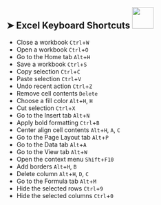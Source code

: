 ## ➤ Excel Keyboard Shortcuts   <img src="https://media.giphy.com/media/WUlplcMpOCEmTGBtBW/giphy.gif" width="50">
* Close a workbook ```Ctrl```+```W```
* Open a workbook ```Ctrl```+```O```
* Go to the Home tab ```Alt```+```H```
* Save a workbook ```Ctrl```+```S```
* Copy selection ```Ctrl```+```C```
* Paste selection ```Ctrl```+```V```
* Undo recent action ```Ctrl```+```Z```
* Remove cell contents ```Delete```
* Choose a fill color ```Alt```+```H```, ```H```
* Cut selection ```Ctrl```+```X```
* Go to the Insert tab ```Alt```+```N```
* Apply bold formatting ```Ctrl```+```B```
* Center align cell contents ```Alt```+```H```, ```A```, ```C```
* Go to the Page Layout tab ```Alt```+```P```
* Go to the Data tab ```Alt```+```A```
* Go to the View tab ```Alt```+```W```
* Open the context menu ```Shift```+```F10```
* Add borders ```Alt```+```H```, ```B```
* Delete column ```Alt```+```H```, ```D```, ```C```
* Go to the Formula tab ```Alt```+```M```
* Hide the selected rows ```Ctrl```+```9```
* Hide the selected columns ```Ctrl```+```0```
